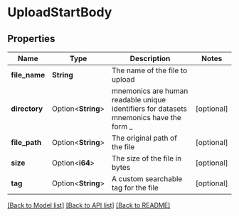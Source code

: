 # UploadStartBody

## Properties

Name | Type | Description | Notes
------------ | ------------- | ------------- | -------------
**file_name** | **String** | The name of the file to upload | 
**directory** | Option<**String**> | mnemonics are human readable unique identifiers for datasets mnemonics have the form <random adjective>_<random first name> | [optional]
**file_path** | Option<**String**> | The original path of the file | [optional]
**size** | Option<**i64**> | The size of the file in bytes | [optional]
**tag** | Option<**String**> | A custom searchable tag for the file | [optional]

[[Back to Model list]](../README.md#documentation-for-models) [[Back to API list]](../README.md#documentation-for-api-endpoints) [[Back to README]](../README.md)


